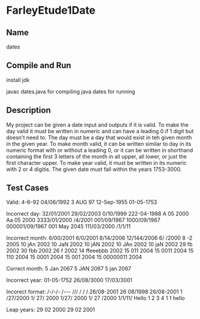 # FarleyEtude1Date

## Name
dates 

## Compile and Run
install jdk 

javac dates.java for compiling 
java dates for running 

## Description
My project can be given a date input and outputs if it is valid. To make the day valid it must be written in numeric and can have a leading 0 if 1 digit but doesn't need to. The day must be a day that would exist in teh given month in the given year. To make month valid, it can be written similar to day in its numeric format with or without a leading 0, or it can be written in shorthand containing the first 3 letters of the month in all upper, all lower, or just the first character upper. To make year valid, it must be written in its numeric with 2 or 4 digitis. The given date must fall within the years 1753-3000. 

## Test Cases
Valid:
4-6-92
04/06/1992
3 AUG 97
12-Sep-1955
01-05-1753

Incorrect day:
32/01/2001
29/02/2003
0/10/1999
222-04-1988
A 05 2000
Aa 05 2000
3333/01/2000
 /4/2001
001/09/1967
1000/09/1967
000001/09/1967
001 May 2045 
111/03/2000
/1/1/11

Incorrect month:
6/00/2001
6/0/2001
8/14/2006
12/144/2006
6/ /2000
8 -2 2005
10 jAn 2002
10 JaN 2002
10 jAN 2002
10 JAn 2002
10 jaN 2002 
29 fb 2002
30 fbb 2002
26 f 2002
14 ffeeebbb 2002
15 011 2004
15 0011 2004
15 110 2004
15 0001 2004
15 001 2004 
15 00000011 2004

Correct month:
5 Jan 2067
5 JAN 2067
5 jan 2067

Incorrect year:
01-05-1752
26/08/3000
17/03/3001

Incorect format: 
/-/-/-
/---
///
/ / / 
26/08-2001
26 08/1998
26/08-2001
1 /27/2000
1/ 27/ 2000
1/27/ 2000
1/ 27 /2000
1/1/11/
Hello
1 2 3 4 
1 1 hello

Leap years: 
29 02 2000
29 02 2001
